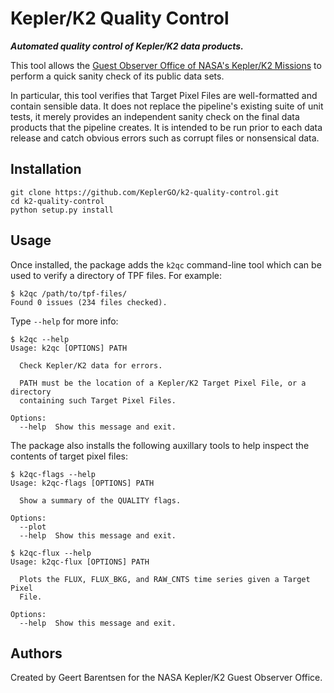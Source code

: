 # Kepler/K2 Quality Control

***Automated quality control of Kepler/K2 data products.***

This tool allows the [Guest Observer Office of NASA's Kepler/K2 Missions](https://keplerscience.arc.nasa.gov)
to perform a quick sanity check of its public data sets.

In particular, this tool verifies that Target Pixel Files
are well-formatted and contain sensible data.
It does not replace the pipeline's existing suite of unit tests,
it merely provides an independent sanity check on the final data products
that the pipeline creates.
It is intended to be run prior to each data release and catch obvious errors
such as corrupt files or nonsensical data.


## Installation

```
git clone https://github.com/KeplerGO/k2-quality-control.git
cd k2-quality-control
python setup.py install
```


## Usage

Once installed, the package adds the `k2qc` command-line tool
which can be used to verify a directory of TPF files. For example:

```
$ k2qc /path/to/tpf-files/
Found 0 issues (234 files checked).
```

Type `--help` for more info:
```
$ k2qc --help
Usage: k2qc [OPTIONS] PATH

  Check Kepler/K2 data for errors.

  PATH must be the location of a Kepler/K2 Target Pixel File, or a directory
  containing such Target Pixel Files.

Options:
  --help  Show this message and exit.

```

The package also installs the following auxillary tools
to help inspect the contents of target pixel files:

```
$ k2qc-flags --help
Usage: k2qc-flags [OPTIONS] PATH

  Show a summary of the QUALITY flags.

Options:
  --plot
  --help  Show this message and exit.
```

```
$ k2qc-flux --help
Usage: k2qc-flux [OPTIONS] PATH

  Plots the FLUX, FLUX_BKG, and RAW_CNTS time series given a Target Pixel
  File.

Options:
  --help  Show this message and exit.
```

## Authors

Created by Geert Barentsen for the NASA Kepler/K2 Guest Observer Office.
